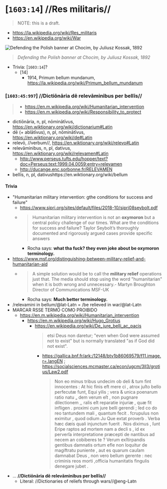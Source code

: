 # [`1603:14`] //Res militaris//
> NOTE: this is a draft.

- https://la.wikipedia.org/wiki/Res_militaris
- https://en.wikipedia.org/wiki/War

<!--
librārium https://en.wiktionary.org/wiki/librarium#Latin
hūmānitātī, f, s, dativus https://en.wiktionary.org/wiki/humanitas#Latin
strictae, f, s, dativushttps://en.wiktionary.org/wiki/strictus#Latin
-->



![Defending the Polish banner at Chocim, by Juliusz Kossak, 1892](https://upload.wikimedia.org/wikipedia/commons/d/d4/Defending_the_Polish_banner_at_Chocim%2C_by_Juliusz_Kossak%2C_1892.jpg)
> _Defending the Polish banner at Chocim, by Juliusz Kossak, 1892_

- Trivia: [`1603:14`]?
  - [14]
    - 1914, Primum bellum mundanum, https://la.wikipedia.org/wiki/Primum_bellum_mundanum


### [`1603:45:997`] //Dictiōnāria dē relevāminibus per bellīs//

> - https://en.m.wikipedia.org/wiki/Humanitarian_intervention
> - https://en.m.wikipedia.org/wiki/Responsibility_to_protect

- dictiōnāria, n, pl, nōminātīvus, https://en.wiktionary.org/wiki/dictionarium#Latin
- dē (+ ablātīvus), n, pl, nōminātīvus, https://en.wiktionary.org/wiki/de#Latin
- relevō, //verbum//, https://en.wiktionary.org/wiki/relevo#Latin
- relevāminibus, n, pl, dativus, https://en.wiktionary.org/wiki/relevamen#Latin
  - http://www.perseus.tufts.edu/hopper/text?doc=Perseus:text:1999.04.0059:entry=relevamen
  - http://ducange.enc.sorbonne.fr/RELEVAMEN
- bellīs, n, pl, dativushttps://en.wiktionary.org/wiki/bellum

#### Trivia
- "Humanitarian military intervention: gthe conditions for success and failure"
  - https://www.sipri.org/sites/default/files/2018-10/sipri08seybolt.pdf
  - > Humanitarian military intervention is not an **oxymoron** but a central policy challenge of our times. What are the conditions for success and failure? Taylor Seybolt’s thoroughly documented and rigorously argued cases provide specific answers
    - Rocha says: **what tha fuck? they even joke about be oxymoron terminology.**
- https://www.msf.org/distinguishing-between-military-relief-and-humanitarian-aid
  - > A simple solution would be to call the **military relief** operations just that. The media should stop using the word "humanitarian" when it is both wrong and unnecessary.- Martyn Broughton Director of Communications MSF-UK
    - Rocha says: **Much better terminology.**
- /relevamini in bellum/@lat-Latn = /be relieved in war/@lat-Latn
- MARCAR RSSE TERMO COMO PROIBIDO
  - https://en.m.wikipedia.org/wiki/Humanitarian_intervention
    - https://en.m.wikipedia.org/wiki/Hugo_Grotius
      - https://en.wikipedia.org/wiki/De_jure_belli_ac_pacis
        > etsi Deus non daretur; "even when God were assumed not to exist" but is normally translated "as if God did not exist".
        - https://gallica.bnf.fr/ark:/12148/btv1b86069579/f11.image.r=.langEN ; https://socialsciences.mcmaster.ca/econ/ugcm/3ll3/grotius/Law2.pdf
            > Non eo minus tribus undecim ob deli & tum fint innocentes : At hic finis eft mere ci , atrox juſto bello perfecutæ funt, Equi yilis ; vera & unica poenarum ratio natu „ dem verum eſt , non pugnare dilectionem ,, ralis eſt reparatie injuriæ , quæ fit infligen . proximi cum jure belli gerendi ; ſed co do reo tantundem mali , quantum fecit . fcrupulus non eximitur , quod odium Ju Que extat proverb . Verba hæc dæis quali injunctum fuerit . Nos diximus , ſunt Eripe raptos ad mortem nam a decli s , id ex perverſa interpretatione præcepti de nantibus ad necem an cobiberes te ? Verum exſtirpandis gentibus damnatis ortum efle non loquitur de magiftratu puniente , aut es quarum cauſam damnabat Deus , non vero bellum gerente : nec criminis reos morti ,officia humanitatis fingulis denegare jubet .
- ... **//Dictiōnāria dē relevāminibus per bellīs//**
  - Literal: //Dictionaries of reliefs through wars//@eng-Latn
